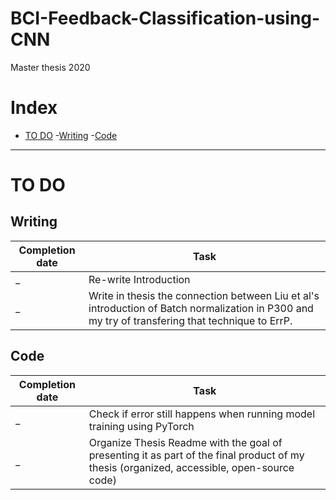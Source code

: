 # BCI-Feedback-Classification-using-CNN
Master thesis 2020

# Index
- [TO DO](#TO-DO)
  -[Writing](#writing)
  -[Code](#code)

---

# TO DO

## Writing

Completion date | Task
---- | ----
_ | Re-write Introduction
_ | Write in thesis the connection between Liu et al's introduction of Batch normalization in P300 and my try of transfering that technique to ErrP.

## Code

Completion date | Task
---- | ----
_ | Check if error still happens when running model training using PyTorch
_ | Organize Thesis Readme with the goal of presenting it as part of the final product of my thesis (organized, accessible, open-source code)

